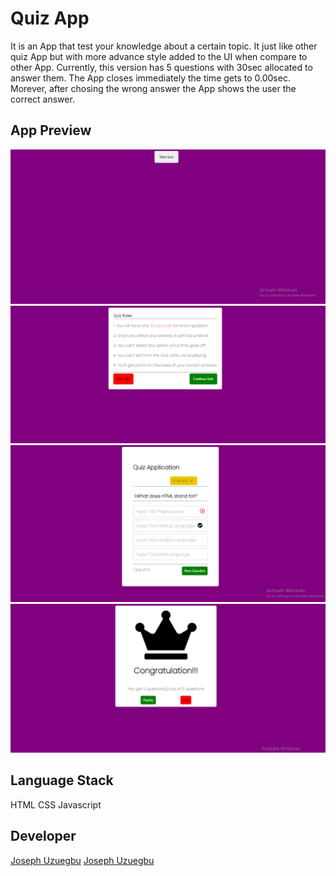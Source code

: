 # Quiz App
It is an App that test your knowledge about a certain topic. It just like other quiz App but with more advance style added to the UI when compare to other App. Currently, this version has 5 questions with 30sec allocated to answer them. The App closes immediately the time gets to 0.00sec. Morever, after chosing the wrong answer the App shows the user the correct answer.

## App Preview
<img src='images\quiz1.PNG'>
<img src='images\quiz2.PNG'>
<img src='images\quiz3.PNG'>
<img src='images\quiz4.PNG'>

## Language Stack
HTML
CSS
Javascript

## Developer
[Joseph Uzuegbu](https://www.linkedin.com/in/joseph-uzuegbu/)
[Joseph Uzuegbu](https://github.com/josephDev123)